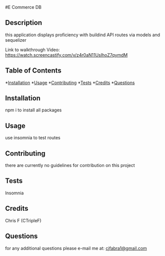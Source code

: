 #E Commerce DB

## Description
this application displays proficiency with buildind API routes via models and sequelizer

Link to walkthrough Video: https://watch.screencastify.com/v/z4r0aN11UsIhoZ7qymdM

## Table of Contents
*[Installation](#Installation)
*[Usage](#Usage)
*[Contributing](#Contributing)
*[Tests](#Tests)
*[Credits](#Credits)
*[Questions](#Questions)

## Installation
npm i to install all packages

## Usage
use insomnia to test routes

## Contributing
there are currently no guidelines for contribution on this project

## Tests
Insomnia

## Credits
Chris F (CTripleF)

## Questions
for any additional questions please e-mail me at:
cjfabra1@gmail.com
